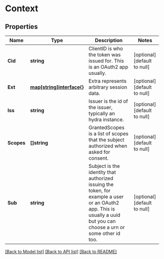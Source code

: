 # Context

## Properties
Name | Type | Description | Notes
------------ | ------------- | ------------- | -------------
**Cid** | **string** | ClientID is who the token was issued for. This is an OAuth2 app usually. | [optional] [default to null]
**Ext** | [**map[string]interface{}**](interface{}.md) | Extra represents arbitrary session data. | [optional] [default to null]
**Iss** | **string** | Issuer is the id of the issuer, typically an hydra instance. | [optional] [default to null]
**Scopes** | **[]string** | GrantedScopes is a list of scopes that the subject authorized when asked for consent. | [optional] [default to null]
**Sub** | **string** | Subject is the identity that authorized issuing the token, for example a user or an OAuth2 app. This is usually a uuid but you can choose a urn or some other id too. | [optional] [default to null]

[[Back to Model list]](../README.md#documentation-for-models) [[Back to API list]](../README.md#documentation-for-api-endpoints) [[Back to README]](../README.md)


